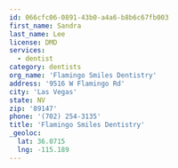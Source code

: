 ```yaml
---
id: 066cfc06-0891-43b0-a4a6-b8b6c67fb003
first_name: Sandra
last_name: Lee
license: DMD
services:
  - dentist
category: dentists
org_name: 'Flamingo Smiles Dentistry'
address: '9516 W Flamingo Rd'
city: 'Las Vegas'
state: NV
zip: '89147'
phone: '(702) 254-3135'
title: 'Flamingo Smiles Dentistry'
_geoloc:
  lat: 36.0715
  lng: -115.189
---
```

